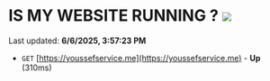 # IS MY WEBSITE RUNNING ? [![](https://img.shields.io/static/v1?label=Sponsor&message=%E2%9D%A4&logo=GitHub&color=%23fe8e86)](https://github.com/sponsors/Youssef-Lehmam)

Last updated: **6/6/2025, 3:57:23 PM**

- `GET` [https://youssefservice.me](https://youssefservice.me) - **Up** (310ms)
